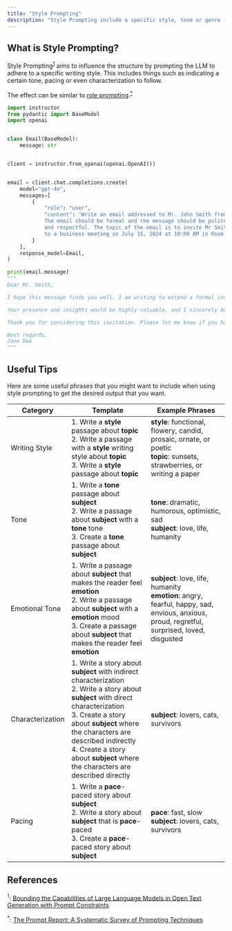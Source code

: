 ```yaml
---
title: "Style Prompting"
description: "Style Prompting include a specific style, tone or genre in the prompt"
---
```


## What is Style Prompting?

Style Prompting<sup><a href="https://arxiv.org/abs/2302.09185">1</a></sup> aims to influence the structure by prompting the LLM to adhere to a specific writing style. This includes things such as indicating a certain tone, pacing or even characterization to follow.

The effect can be similar to [role prompting](https://python.useinstructor.com/prompting/zero_shot/role_prompting/).<sup><a href="https://arxiv.org/abs/2406.06608">\*</a></sup>

```python
import instructor
from pydantic import BaseModel
import openai


class Email(BaseModel):
    message: str


client = instructor.from_openai(openai.OpenAI())


email = client.chat.completions.create(
    model="gpt-4o",
    messages=[
        {
            "role": "user",
            "content": "Write an email addressed to Mr. John Smith from Jane Doe. \
            The email should be formal and the message should be polite\
            and respectful. The topic of the email is to invite Mr Smith\
            to a business meeting on July 15, 2024 at 10:00 AM in Room 123.",  # (!) !
        }
    ],
    response_model=Email,
)

print(email.message)
"""
Dear Mr. Smith,

I hope this message finds you well. I am writing to extend a formal invitation for you to attend a business meeting scheduled on July 15, 2024, at 10:00 AM. The meeting will take place in Room 123.

Your presence and insights would be highly valuable, and I sincerely hope you can join us.

Thank you for considering this invitation. Please let me know if you have any questions or need further information.

Best regards,
Jane Doe
"""
```

## Useful Tips

Here are some useful phrases that you might want to include when using style prompting to get the desired output that you want.

| Category         | Template                                                                                                                                                                                                                                                                                                     | Example Phrases                                                                                                                               |
| ---------------- | ------------------------------------------------------------------------------------------------------------------------------------------------------------------------------------------------------------------------------------------------------------------------------------------------------------ | --------------------------------------------------------------------------------------------------------------------------------------------- |
| Writing Style    | 1. Write a **style** passage about **topic**<br>2. Write a passage with a **style** writing style about **topic**<br>3. Write a **style** passage about **topic**                                                                                                                                            | **style**: functional, flowery, candid, prosaic, ornate, or poetic<br>**topic**: sunsets, strawberries, or writing a paper                    |
| Tone             | 1. Write a **tone** passage about **subject**<br>2. Write a passage about **subject** with a **tone** tone<br>3. Create a **tone** passage about **subject**                                                                                                                                                 | **tone**: dramatic, humorous, optimistic, sad<br>**subject**: love, life, humanity                                                            |
| Emotional Tone   | 1. Write a passage about **subject** that makes the reader feel **emotion**<br>2. Write a passage about **subject** with a **emotion** mood<br>3. Create a passage about **subject** that makes the reader feel **emotion**                                                                                  | **subject**: love, life, humanity<br>**emotion**: angry, fearful, happy, sad, envious, anxious, proud, regretful, surprised, loved, disgusted |
| Characterization | 1. Write a story about **subject** with indirect characterization<br>2. Write a story about **subject** with direct characterization<br>3. Create a story about **subject** where the characters are described indirectly<br>4. Create a story about **subject** where the characters are described directly | **subject**: lovers, cats, survivors                                                                                                          |
| Pacing           | 1. Write a **pace**-paced story about **subject**<br>2. Write a story about **subject** that is **pace**-paced<br>3. Create a **pace**-paced story about **subject**                                                                                                                                         | **pace**: fast, slow<br>**subject**: lovers, cats, survivors                                                                                  |

## References

<sup id="ref-1">1</sup>: [Bounding the Capabilities of Large Language Models in Open Text Generation with Prompt Constraints](https://arxiv.org/abs/2302.09185)

<sup id="ref-asterisk">\*</sup>: [The Prompt Report: A Systematic Survey of Prompting Techniques](https://arxiv.org/abs/2406.06608)
